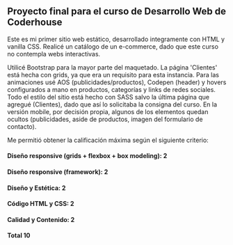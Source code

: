 ## Proyecto final para el curso de Desarrollo Web de Coderhouse

Este es mi primer sitio web estático, desarrollado integramente con HTML y vanilla CSS. Realicé un catálogo de un e-commerce, dado que este curso no contempla webs interactivas.

Utilicé Bootstrap para la mayor parte del maquetado. La página 'Clientes' está hecha con grids, ya que era un requisito para esta instancia.
Para las animaciones usé AOS (publicidades/productos), Codepen (header) y hovers configurados a mano en productos, categorías y links de redes sociales. 
Todo el estilo del sitio está hecho con SASS salvo la última página que agregué (Clientes), dado que así lo solicitaba la consigna del curso.
En la versión mobile, por decisión propia, algunos de los elementos quedan ocultos (publicidades, aside de productos, imagen del formulario de contacto).


Me permitió obtener la calificación máxima según el siguiente criterio:

#### Diseño responsive (grids + flexbox + box modeling):  2

#### Diseño responsive (framework):                       2

#### Diseño y Estética:                                   2

#### Código HTML y CSS:                                   2 

#### Calidad y Contenido:                                 2

#### Total                                                10
